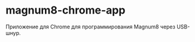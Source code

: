 magnum8-chrome-app
==================

Приложение для Chrome для программирования Magnum8 через USB-шнур.

